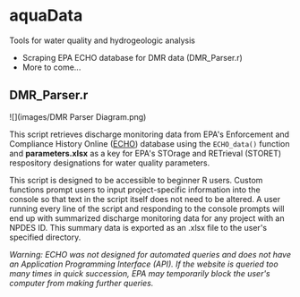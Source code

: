 # aquaData

Tools for water quality and hydrogeologic analysis

-   Scraping EPA ECHO database for DMR data (DMR_Parser.r)
-   More to come...

## DMR_Parser.r

![](images/DMR Parser Diagram.png)

This script retrieves discharge monitoring data from EPA's Enforcement and Compliance History Online ([ECHO](https://echo.epa.gov/ "echo.epa.gov")) database using the `ECHO_data()` function and **parameters.xlsx** as a key for EPA's STOrage and RETrieval (STORET) respository designations for water quality parameters.

This script is designed to be accessible to beginner R users. Custom functions prompt users to input project-specific information into the console so that text in the script itself does not need to be altered. A user running every line of the script and responding to the console prompts will end up with summarized discharge monitoring data for any project with an NPDES ID. This summary data is exported as an .xlsx file to the user's specified directory.

*Warning: ECHO was not designed for automated queries and does not have an Application Programming Interface (API). If the website is queried too many times in quick succession, EPA may temporarily block the user's computer from making further queries.*
